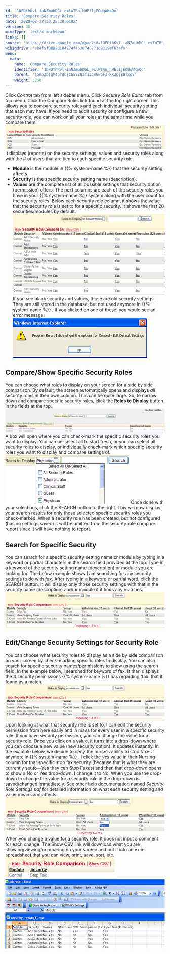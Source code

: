 ```yaml
---
id: '1DFDthKvl-iaNZmubDGL_exlWTRn_hHElIjEOUqWKoQo'
title: 'Compare Security Roles'
date: '2020-02-27T20:25:20.019Z'
version: 38
mimeType: 'text/x-markdown'
links: []
source: 'https://drive.google.com/open?id=1DFDthKvl-iaNZmubDGL_exlWTRn_hHElIjEOUqWKoQo'
wikigdrive: 'eb4f9f8e82d104274f4630740771c9319ef63af0'
menu:
  main:
    name: 'Compare Security Roles'
    identifier: '1DFDthKvl-iaNZmubDGL_exlWTRn_hHElIjEOUqWKoQo'
    parent: '15KoZbfqM4pYdbjCGSSBQzf1JC4NwpF3-KK3pjBDfxpY'
    weight: 5250
---
```

Click *Control* tab from left sidebar menu.
Click *Security Role Editor* tab from top menu.
Click the Compare Roles link found at the top right corner. This allows you to compare security roles and each individual security setting that each may have. If you need to audit security or configure a new security role, you can work on all your roles at the same time while you compare them.
![](compare-security-roles.assets/10000000000003850000008C719478152A3C3FFC.png)
It displays (reports) on the security settings, values and security roles along with the # of users that are tied to each specific security role.
* <strong>Module</strong> is the module in {{% system-name %}} that the security setting affects.
* <strong>Security</strong> is the specific security setting name (description).
* <strong>Values</strong> are the complete list of all possible settings that security option (permission) offers.
The next columns are each of the security roles you have in your {{% system-name %}} system along with the user count for the security roles. Below each security role column, it shows the value that the security role is set to for a specific security.
It shows the first 20 securities/modules by default.
![](compare-security-roles.assets/10000000000002D800000184C45D594D9EB52A54.png)
If you see blank security and values, those are old security settings. They are still stored in the database, but not used anymore in {{% system-name %}} . If you clicked on one of these, you would see an error message.
![](compare-security-roles.assets/10000000000001A800000080A4494BC7A023DC89.png)

## Compare/Show Specific Security Roles

You can choose what roles to display on your screen for a side by side comparison.
By default, the screen automatically opens and displays *all* security roles in their own column. This can be quite large.
So, to narrow down and compare specific security roles, click the **Roles to Display** button in the fields at the top.
![](compare-security-roles.assets/1000000000000481000000ACE716D823376FAE18.png)
A box will open where you can check-mark the specific security roles you want to display. You can un-select all to start fresh, or you can select all security roles to display, or individually check-mark which specific security roles you want to display and compare settings of.
![](compare-security-roles.assets/10000000000001890000009A24A4B67C6AD612A1.png)
Once done with your selections, click the SEARCH button to the right.
This will now display your search results for only those selected specific security roles you check-marked.
When a security role has been created, but not configured (has no settings saved) it will be omitted from the security role compare report since it will have nothing to report.

## Search for Specific Security

You can search for a specific security setting name or module by typing in a keyword or partial characters in the search field provided at the top.
Type in a keyword of the security setting name (description) or module you are looking for. The below example shows I am searching for any security settings to do with *fax*. After typing in a keyword or partial word, click the SEARCH button.
It will display only those security settings with that in the security name (description) and/or module if it finds any matches.
![](compare-security-roles.assets/1000000000000367000000C7B4D17F8E925758BD.png)

## Edit/Change Security Settings for Security Role

You can choose what security roles to display as a side by side comparison on your screen by check-marking specific roles to display. You can also search for specific security names/permissions to show using the search field.
In the example below, I searched for keyword of fax. It then displays the 4 security permissions {{% system-name %}} has regarding ‘fax' that it found as a match.
![](compare-security-roles.assets/1000000000000367000000C7B4D17F8E925758BD.png)
Upon looking at what that security role is set to, I can edit the security permission from here easily and in mass for every user in a specific security role.
If you have security permission, you can change the value for a security role.
Once you click on a value, it turns into a drop-down where you can choose a new value (new security option). It updates instantly.
In the example below, we decide to deny the nurse's ability to stop faxes anymore in {{% system-name %}} . I click the *yes* value in their Nursing column for that specific stop fax security (because that is what they are currently set to—Yes they can Stop Faxes) and then that drop-down opens to show a No or Yes drop-down. I change it to No.
When you use the drop-down to change the value for a security role in the drop-down is saved/changed immediately.
See other help documentation named *Security Role Settings.pdf* for detailed information on what each security setting and value means and affects.
![](compare-security-roles.assets/1000000000000342000000C5121BF9ECCC3CB368.png)
When you change a value for a security role, it does not input a comment for each change.
The Show CSV link will download what you are showing/viewing/comparing on your screen and put it into an excel spreadsheet that you can view, print, save, sort, etc.
![](compare-security-roles.assets/100000000000015A00000041EA419A7AA650EA31.png)
![](compare-security-roles.assets/10000000000002A90000012A334E93AF3B53DF24.png)
